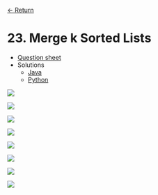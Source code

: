 [&larr; Return](https://hanggrian.github.io/leetcode-playground/)

# 23. Merge k Sorted Lists

- [Question sheet](https://leetcode.com/problems/merge-k-sorted-lists/)
- Solutions
  - [Java](https://github.com/hanggrian/leetcode-playground/blob/main/java/src/main/java/problems1/MergeKSortedLists.java)
  - [Python](https://github.com/hanggrian/leetcode-playground/blob/main/python/src/problems1/merge_k_sorted_lists.py)

![](https://github.com/hendraanggrian/leetcode-playground/raw/assets/problems1/merge_k_sorted_lists1.svg)

![](https://github.com/hendraanggrian/leetcode-playground/raw/assets/problems1/merge_k_sorted_lists2.svg)

![](https://github.com/hendraanggrian/leetcode-playground/raw/assets/problems1/merge_k_sorted_lists3.svg)

![](https://github.com/hendraanggrian/leetcode-playground/raw/assets/problems1/merge_k_sorted_lists4.svg)

![](https://github.com/hendraanggrian/leetcode-playground/raw/assets/problems1/merge_k_sorted_lists5.svg)

![](https://github.com/hendraanggrian/leetcode-playground/raw/assets/problems1/merge_k_sorted_lists6.svg)

![](https://github.com/hendraanggrian/leetcode-playground/raw/assets/problems1/merge_k_sorted_lists7.svg)

![](https://github.com/hendraanggrian/leetcode-playground/raw/assets/problems1/merge_k_sorted_lists8.svg)
